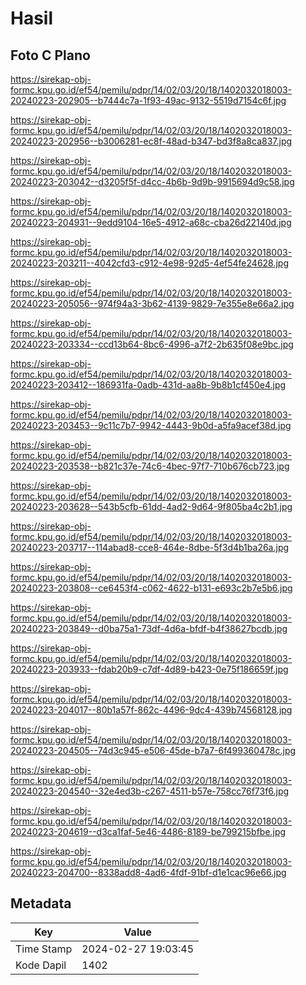 # Hasil

## Foto C Plano

https://sirekap-obj-formc.kpu.go.id/ef54/pemilu/pdpr/14/02/03/20/18/1402032018003-20240223-202905--b7444c7a-1f93-49ac-9132-5519d7154c6f.jpg

https://sirekap-obj-formc.kpu.go.id/ef54/pemilu/pdpr/14/02/03/20/18/1402032018003-20240223-202956--b3006281-ec8f-48ad-b347-bd3f8a8ca837.jpg

https://sirekap-obj-formc.kpu.go.id/ef54/pemilu/pdpr/14/02/03/20/18/1402032018003-20240223-203042--d3205f5f-d4cc-4b6b-9d9b-9915694d9c58.jpg

https://sirekap-obj-formc.kpu.go.id/ef54/pemilu/pdpr/14/02/03/20/18/1402032018003-20240223-204931--9edd9104-16e5-4912-a68c-cba26d22140d.jpg

https://sirekap-obj-formc.kpu.go.id/ef54/pemilu/pdpr/14/02/03/20/18/1402032018003-20240223-203211--4042cfd3-c912-4e98-92d5-4ef54fe24628.jpg

https://sirekap-obj-formc.kpu.go.id/ef54/pemilu/pdpr/14/02/03/20/18/1402032018003-20240223-205056--974f94a3-3b62-4139-9829-7e355e8e66a2.jpg

https://sirekap-obj-formc.kpu.go.id/ef54/pemilu/pdpr/14/02/03/20/18/1402032018003-20240223-203334--ccd13b64-8bc6-4996-a7f2-2b635f08e9bc.jpg

https://sirekap-obj-formc.kpu.go.id/ef54/pemilu/pdpr/14/02/03/20/18/1402032018003-20240223-203412--186931fa-0adb-431d-aa8b-9b8b1cf450e4.jpg

https://sirekap-obj-formc.kpu.go.id/ef54/pemilu/pdpr/14/02/03/20/18/1402032018003-20240223-203453--9c11c7b7-9942-4443-9b0d-a5fa9acef38d.jpg

https://sirekap-obj-formc.kpu.go.id/ef54/pemilu/pdpr/14/02/03/20/18/1402032018003-20240223-203538--b821c37e-74c6-4bec-97f7-710b676cb723.jpg

https://sirekap-obj-formc.kpu.go.id/ef54/pemilu/pdpr/14/02/03/20/18/1402032018003-20240223-203628--543b5cfb-61dd-4ad2-9d64-9f805ba4c2b1.jpg

https://sirekap-obj-formc.kpu.go.id/ef54/pemilu/pdpr/14/02/03/20/18/1402032018003-20240223-203717--114abad8-cce8-464e-8dbe-5f3d4b1ba26a.jpg

https://sirekap-obj-formc.kpu.go.id/ef54/pemilu/pdpr/14/02/03/20/18/1402032018003-20240223-203808--ce6453f4-c062-4622-b131-e693c2b7e5b6.jpg

https://sirekap-obj-formc.kpu.go.id/ef54/pemilu/pdpr/14/02/03/20/18/1402032018003-20240223-203849--d0ba75a1-73df-4d6a-bfdf-b4f38627bcdb.jpg

https://sirekap-obj-formc.kpu.go.id/ef54/pemilu/pdpr/14/02/03/20/18/1402032018003-20240223-203933--fdab20b9-c7df-4d89-b423-0e75f186659f.jpg

https://sirekap-obj-formc.kpu.go.id/ef54/pemilu/pdpr/14/02/03/20/18/1402032018003-20240223-204017--80b1a57f-862c-4496-9dc4-439b74568128.jpg

https://sirekap-obj-formc.kpu.go.id/ef54/pemilu/pdpr/14/02/03/20/18/1402032018003-20240223-204505--74d3c945-e506-45de-b7a7-6f499360478c.jpg

https://sirekap-obj-formc.kpu.go.id/ef54/pemilu/pdpr/14/02/03/20/18/1402032018003-20240223-204540--32e4ed3b-c267-4511-b57e-758cc76f73f6.jpg

https://sirekap-obj-formc.kpu.go.id/ef54/pemilu/pdpr/14/02/03/20/18/1402032018003-20240223-204619--d3ca1faf-5e46-4486-8189-be799215bfbe.jpg

https://sirekap-obj-formc.kpu.go.id/ef54/pemilu/pdpr/14/02/03/20/18/1402032018003-20240223-204700--8338add8-4ad6-4fdf-91bf-d1e1cac96e66.jpg


## Metadata

| Key        | Value               |
| ---------- | ------------------- |
| Time Stamp | 2024-02-27 19:03:45 |
| Kode Dapil | 1402                |



